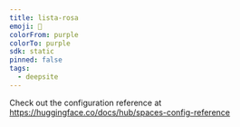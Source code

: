 ```yaml
---
title: lista-rosa
emoji: 🐳
colorFrom: purple
colorTo: purple
sdk: static
pinned: false
tags:
  - deepsite
---
```


Check out the configuration reference at https://huggingface.co/docs/hub/spaces-config-reference